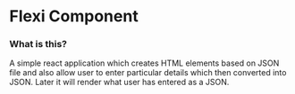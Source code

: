 # Flexi Component 

### What is this?
A simple react application which creates HTML elements based on JSON file and also allow user to enter particular details which then converted into JSON. Later it will render what user has entered as a JSON.

